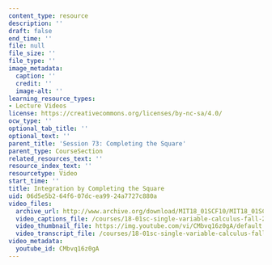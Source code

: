 ```yaml
---
content_type: resource
description: ''
draft: false
end_time: ''
file: null
file_size: ''
file_type: ''
image_metadata:
  caption: ''
  credit: ''
  image-alt: ''
learning_resource_types:
- Lecture Videos
license: https://creativecommons.org/licenses/by-nc-sa/4.0/
ocw_type: ''
optional_tab_title: ''
optional_text: ''
parent_title: 'Session 73: Completing the Square'
parent_type: CourseSection
related_resources_text: ''
resource_index_text: ''
resourcetype: Video
start_time: ''
title: Integration by Completing the Square
uid: 06d5e5b2-64f6-07dc-ea99-24a7727c880a
video_files:
  archive_url: http://www.archive.org/download/MIT18_01SCF10/MIT18_01SCF10Rec_54_300k.mp4
  video_captions_file: /courses/18-01sc-single-variable-calculus-fall-2010/86cff04c22f05560880b0c04001d33f2_CMbvq16z0gA.vtt
  video_thumbnail_file: https://img.youtube.com/vi/CMbvq16z0gA/default.jpg
  video_transcript_file: /courses/18-01sc-single-variable-calculus-fall-2010/82716bfa59a629f0c68e9ad89b60c701_CMbvq16z0gA.pdf
video_metadata:
  youtube_id: CMbvq16z0gA
---
```


